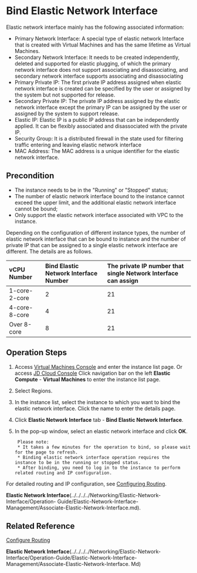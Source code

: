 # Bind Elastic Network Interface

Elastic network interface mainly has the following associated information:

* Primary Network Interface: A special type of elastic network Interface that is created with Virtual Machines and has the same lifetime as Virtual Machines.
* Secondary Network Interface: It needs to be created independently, deleted and supported for elastic plugging, of which the primary network interface does not support associating and disassociating, and secondary network interface supports associating and disassociating
* Primary Private IP: The first private IP address assigned when elastic network interface is created can be specified by the user or assigned by the system but not supported for release.
* Secondary Private IP: The private IP address assigned by the elastic network interface except the primary IP can be assigned by the user or assigned by the system to support release.
* Elastic IP: Elastic IP is a public IP address that can be independently applied. It can be flexibly associated and disassociated with the private IP.
* Security Group: It is a distributed firewall in the state used for filtering traffic entering and leaving elastic network interface
* MAC Address: The MAC address is a unique identifier for the elastic network interface.

## Precondition

* The instance needs to be in the "Running" or "Stopped" status;
* The number of elastic network interface bound to the instance cannot exceed the upper limit, and the additional elastic network interface cannot be bound;
* Only support the elastic network interface associated with VPC to the instance.

Depending on the configuration of different instance types, the number of elastic network interface that can be bound to instance and the number of private IP that can be assigned to a single elastic network interface are different. The details are as follows.

|vCPU Number|Bind Elastic Network Interface Number|The private IP number that single Network Interface can assign
|:---|:---|:---|
1-core-2-core	|2	|21
4-core-8-core	|4	|21
Over 8-core	|8	|21

## Operation Steps

1. Access [Virtual Machines Console](https://cns-console.jdcloud.com/host/compute/list) and enter the instance list page. Or access [JD Cloud Console](https://console.jdcloud.com) Click navigation bar on the left **Elastic Compute** - **Virtual Machines** to enter the instance list page.
2. Select Regions.
3. In the instance list, select the instance to which you want to bind the elastic network interface. Click the name to enter the details page.
4. Click **Elastic Network Interface** tab - **Bind Elastic Network Interface**.
5. In the pop-up window, select an elastic network interface and click **OK**.
		
		Please note:
		* It takes a few minutes for the operation to bind, so please wait for the page to refresh.
		* Binding elastic network interface operation requires the instance to be in the running or stopped status.
		* After binding, you need to log in to the instance to perform related routing and IP configuration.
		
For detailed routing and IP configuration, see [Configuring Routing](../../../../Networking/Elastic-Network-Interface/Operation-Guide/VM-Configuration/Linux-Permanent-Configuration.md).

**Elastic Network Interface**(../../../../Networking/Elastic-Network-Interface/Operation- Guide/Elastic-Network-Interface-Management/Associate-Elastic-Network-Interface.md).

## Related Reference

[Configure Routing](../../../../Networking/Elastic-Network-Interface/Operation-Guide/VM-Configuration/Linux-Permanent-Configuration.md)

**Elastic Network Interface**(../../../../Networking/Elastic-Network-Interface/Operation-Guide/Elastic-Network-Interface-Management/Associate-Elastic-Network-Interface. Md)